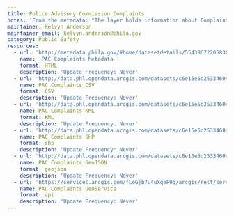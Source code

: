```yaml
---
title: Police Advisory Commission Complaints
notes: 'From the metadata: "The layer holds information about Complaints filed with the Police Advisory Commission against Philadelphia Police officers. The information comes directly from Police Advisory Commission Complaint Database"'
maintainer: Kelvyn Anderson
maintainer_email: kelvyn.anderson@phila.gov
category: Public Safety
resources:
  - url: 'http://metadata.phila.gov/#home/datasetdetails/5543867220583086178c4f2f/representationdetails/55438abc9b989a05172d0d64/'
    name: 'PAC Complaints Metadata '
    format: HTML
    description: 'Update Frequency: Never'
  - url: 'http://data.phl.opendata.arcgis.com/datasets/c6e15e5d253346049892cb19224c742c_0.csv'
    name: PAC Complaints CSV
    format: CSV
    description: 'Update Frequency: Never'
  - url: 'http://data.phl.opendata.arcgis.com/datasets/c6e15e5d253346049892cb19224c742c_0.kml'
    name: PAC Complaints KML
    format: KML
    description: 'Update Frequency: Never'
  - url: 'http://data.phl.opendata.arcgis.com/datasets/c6e15e5d253346049892cb19224c742c_0.zip'
    name: PAC Complaints SHP
    format: shp
    description: 'Update Frequency: Never'
  - url: 'http://data.phl.opendata.arcgis.com/datasets/c6e15e5d253346049892cb19224c742c_0.geojson'
    name: PAC Complaints GeoJSON
    format: geojson
    description: 'Update Frequency: Never'
  - url: 'https://services.arcgis.com/fLeGjb7u4uXqeF9q/arcgis/rest/services/PAC_Complaints_2009_2012/FeatureServer/0/query?outFields=*&where=1%3D1'
    name: PAC Complaints GeoService
    format: api
    description: 'Update Frequency: Never'
---
```

